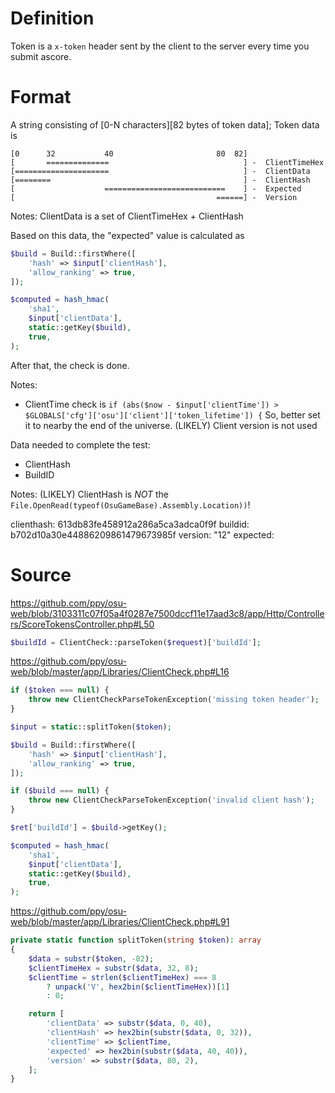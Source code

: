 # Definition
Token is a `x-token` header sent by the client to the server every time you submit ascore.

# Format
A string consisting of [0-N characters][82 bytes of token data];
Token data is
```
[0      32           40                       80  82]
[       ==============                              ] -  ClientTimeHex
[=====================                              ] -  ClientData
[========                                           ] -  ClientHash
[                    ===========================    ] -  Expected
[                                             ======] -  Version
```

Notes:
ClientData is a set of ClientTimeHex + ClientHash

Based on this data, the "expected" value is calculated as
```php
$build = Build::firstWhere([
    'hash' => $input['clientHash'],
    'allow_ranking' => true,
]);

$computed = hash_hmac(
    'sha1',
    $input['clientData'],
    static::getKey($build),
    true,
);
```

After that, the check is done.

Notes:
* ClientTime check is `if (abs($now - $input['clientTime']) > $GLOBALS['cfg']['osu']['client']['token_lifetime']) {`
  So, better set it to nearby the end of the universe.
(LIKELY) Client version is not used

Data needed to complete the test:
* ClientHash
* BuildID

Notes:
(LIKELY) ClientHash is *NOT* the `File.OpenRead(typeof(OsuGameBase).Assembly.Location))`!

clienthash: 613db83fe458912a286a5ca3adca0f9f
buildid: b702d10a30e44886209861479673985f
version: "12"
expected:


# Source

https://github.com/ppy/osu-web/blob/3103311c07f05a4f0287e7500dccf11e17aad3c8/app/Http/Controllers/ScoreTokensController.php#L50

```php
$buildId = ClientCheck::parseToken($request)['buildId'];
```

https://github.com/ppy/osu-web/blob/master/app/Libraries/ClientCheck.php#L16

```php
if ($token === null) {
    throw new ClientCheckParseTokenException('missing token header');
}

$input = static::splitToken($token);

$build = Build::firstWhere([
    'hash' => $input['clientHash'],
    'allow_ranking' => true,
]);

if ($build === null) {
    throw new ClientCheckParseTokenException('invalid client hash');
}

$ret['buildId'] = $build->getKey();

$computed = hash_hmac(
    'sha1',
    $input['clientData'],
    static::getKey($build),
    true,
);
```

https://github.com/ppy/osu-web/blob/master/app/Libraries/ClientCheck.php#L91

```php
private static function splitToken(string $token): array
{
    $data = substr($token, -82);
    $clientTimeHex = substr($data, 32, 8);
    $clientTime = strlen($clientTimeHex) === 8
        ? unpack('V', hex2bin($clientTimeHex))[1]
        : 0;

    return [
        'clientData' => substr($data, 0, 40),
        'clientHash' => hex2bin(substr($data, 0, 32)),
        'clientTime' => $clientTime,
        'expected' => hex2bin(substr($data, 40, 40)),
        'version' => substr($data, 80, 2),
    ];
}
```
